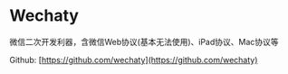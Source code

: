 # Wechaty

微信二次开发利器，含微信Web协议(基本无法使用)、iPad协议、Mac协议等

Github: [https://github.com/wechaty](https://github.com/wechaty)